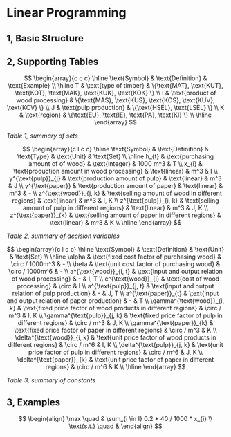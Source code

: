 
# Linear Programming

## 1, Basic Structure

## 2, Supporting Tables

$$
\begin{array}{c c c}
	  \hline
	  \text{Symbol} & \text{Definition} & \text{Example} \\
	  \hline
	  T & \text{type of timber} & \{\text{MAT}, \text{KUT}, \text{KOT}, \text{MAK}, \text{KUK}, \text{KOK} \} \\
	  I & \text{product of wood processing} & \{\text{MAS}, \text{KUS}, \text{KOS}, \text{KUV}, \text{KOV} \} \\
		J & \text{pulp production} & \{\text{HSEL}, \text{LSEL} \} \\
		K & \text{region} & \{\text{EU}, \text{IE}, \text{PA}, \text{KI} \} \\
	  \hline
\end{array}
$$

_Table 1, summary of sets_

$$
\begin{array}{c l c c}
		\hline
		\text{Symbol} & \text{Definition} & \text{Type} & \text{Unit} & \text{Set} \\
		\hline
		h_{t} & \text{purchasing amount of of wood} & \text{integer} & 1000 m^3 & T \\
		x_{i} & \text{production amount in wood processing} & \text{linear} & m^3 & I \\
		y^{\text{pulp}}_{j} & \text{production amount of pulp} & \text{linear} & m^3 & J \\
		y^{\text{paper}} & \text{production amount of paper} & \text{linear} & m^3 & - \\
		z^{\text{wood}}_{j, k} & \text{selling amount of wood in different regions} & \text{linear} & m^3 & I, K \\
		z^{\text{pulp}}_{i, k} & \text{selling amount of pulp in different regions} & \text{linear} & m^3 & J, K \\
		z^{\text{paper}}_{k} & \text{selling amount of paper in different regions} & \text{linear} & m^3 & K \\
		\hline
\end{array}
$$

_Table 2, summary of decision variables_

$$
\begin{array}{c l c c}
		\hline
		\text{Symbol} & \text{Definition} & \text{Unit} & \text{Set} \\
		\hline
		\alpha & \text{fixed cost factor of purchasing wood} & \circ / 1000m^3 & - \\
		\beta & \text{unit cost factor of purchasing wood} & \circ / 1000m^6 & - \\
		a^{\text{wood}}_{i, t} & \text{input and output relation of wood processing} & - & I, T \\
		c^{\text{wood}}_{i} & \text{cost of wood processing} & \circ & I \\
		a^{\text{pulp}}_{j, t} & \text{input and output relation of pulp production} & - & J, T \\
		a^{\text{paper}}_{t} & \text{input and output relation of paper production} & - & T \\
		\gamma^{\text{wood}}_{i, k} & \text{fixed price factor of wood products in different regions} & \circ / m^3 & I, K \\
		\gamma^{\text{pulp}}_{j, k} & \text{fixed price factor of pulp in different regions} & \circ / m^3 & J, K \\
		\gamma^{\text{paper}}_{k} & \text{fixed price factor of paper in different regions} & \circ / m^3 & K \\
		\delta^{\text{wood}}_{i, k} & \text{unit price factor of wood products in different regions} & \circ / m^6 & I, K \\
		\delta^{\text{pulp}}_{j, k} & \text{unit price factor of pulp in different regions} & \circ / m^6 & J, K \\
		\delta^{\text{paper}}_{k} & \text{unit price factor of paper in different regions} & \circ / m^6 & K \\
		\hline
\end{array}
$$

_Table 3, summary of constants_


## 3, Examples

$$
\begin{align}
    \max \quad & \sum_{i \in I} 0.2 * 40 / 1000 * x_{i}  \\
		\text{s.t.} \quad & 
\end{align}
$$
